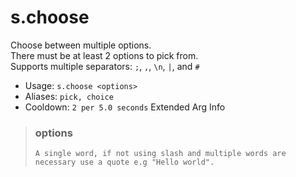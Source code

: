 # s.choose
Choose between multiple options.<br/>
There must be at least 2 options to pick from.<br/>
Supports multiple separators: `;`, `,`, `\n`, `|`, and `#`<br/>
 - Usage: `s.choose <options>`
 - Aliases: `pick, choice`
 - Cooldown: `2 per 5.0 seconds`
Extended Arg Info
> ### options
> ```
> A single word, if not using slash and multiple words are necessary use a quote e.g "Hello world".
> ```
